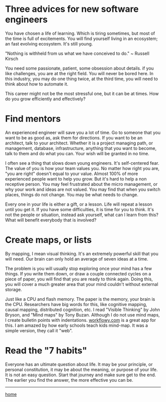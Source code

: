 # Three advices for new software engineers

You have chosen a life of learning. Which is tiring sometimes, but most of the time is full of excitements. 
You will find yourself living in an ecosystem; an fast evolving ecosystem. It's still young.

"Nothing is withheld from us what we have conceived to do." ~ Russell Kirsch

You need some passionate, patient, some obsession about details.
if you like challenges, you are at the right field. 
You will never be bored here. In this industry, you may do one thing twice, at the third time, 
you will need to think about how to automate it.

This career might not be the most stressful one, but it can be at times. 
How do you grow efficiently and effectively?

# Find mentors

An experienced engineer will save you a lot of time. Go to someone that you want to be as good as, 
ask them for directions. If you want to be an architect, talk to your architect. 
Whether it is a project managing path, or management, database, infrastructure, 
anything that you want to become, talk to them and do what you can. Your wish will be granted in no time.

I often see a thing that slows down young engineers. It's self-centered fear. 
The value of you is how your team values you. No matter how right you are, 
"you are right" doesn't equal to your value. Almost 100% of more experienced people want to help you grow. 
But it's hard to help a non receptive person. You may feel frustrated about the micro management, 
or why your work and ideas are not valued. You may find that when you switch places, 
things do not change. You may be what needs to change.

Every one in your life is either a gift, or a lesson. Life will repeat a lesson until you get it. 
If you have some difficulties, it is time for you to think. It's not the people or situation, 
instead ask yourself, what can I learn from this? What will benefit everybody that is involved?

# Create maps, or lists

By mapping, I mean visual thinking. It's an extremely powerful skill that you will need. 
Our brain can only hold an average of seven ideas at a time. 

The problem is you will usually stop exploring once your mind has a few things. 
If you write them down, or draw a couple connected cycles on a piece of paper, 
you will find that you are ready to think again. Doing this, 
you will cover a much greater area that your mind couldn't without external storage. 

Just like a CPU and flash memory. The paper is the memory, your brain is the CPU. 
Researchers have big words for this, like cognitive mapping, causal mapping, distributed cognition, etc. 
I read "Visible Thinking" by John Bryson, and "Mind maps" by Tony Buzan. 
Although I do not use mind maps, I create bulletin points with indentations. 
[workflowy.com](https://workflowy.com) is a great app for this.
I am amazed by how early schools teach kids mind-map. 
It was a simple version, they call it "web".

# Read the "7 habits"

Everyone has an ultimate question about life. It may be your principle, or personal constitution, 
it may be about the meaning, or purpose of your life. It is not an easy question. 
Start that journey and make sure get to the end. The earlier you find the answer, 
the more effective you can be.

----------------
[home](../README.md)
